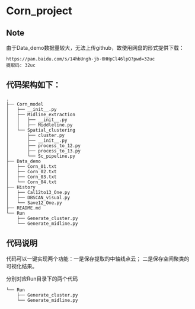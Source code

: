 # Corn_project



## Note

由于Data_demo数据量较大，无法上传github，故使用网盘的形式提供下载：

```
https://pan.baidu.com/s/14hbUngh-jb-0HHpCl46lpQ?pwd=32uc
提取码: 32uc 
```

## 代码架构如下：

```
.
├── Corn_model
│   ├── __init__.py
│   ├── Midline_extraction
│   │   ├── __init__.py
│   │   ├── Middleline.py
│   └── Spatial_clustering
│       ├── cluster.py
│       ├── __init__.py
│       ├── process_to_12.py
│       ├── process_to_13.py
│       └── Sc_pipeline.py
├── Data_demo
│   ├── Corn_01.txt
│   ├── Corn_02.txt
│   ├── Corn_03.txt
│   └── Corn_04.txt
├── History
│   ├── Cal12to13_One.py
│   ├── DBSCAN_visual.py
│   └── Save12_One.py
├── README.md
└── Run
    ├── Generate_cluster.py
    └── Generate_midline.py

```



## 代码说明

代码可以一键实现两个功能：一是保存提取的中轴线点云； 二是保存空间聚类的可视化结果。

分别对应Run目录下的两个代码

```
└── Run
    ├── Generate_cluster.py
    └── Generate_midline.py
```







